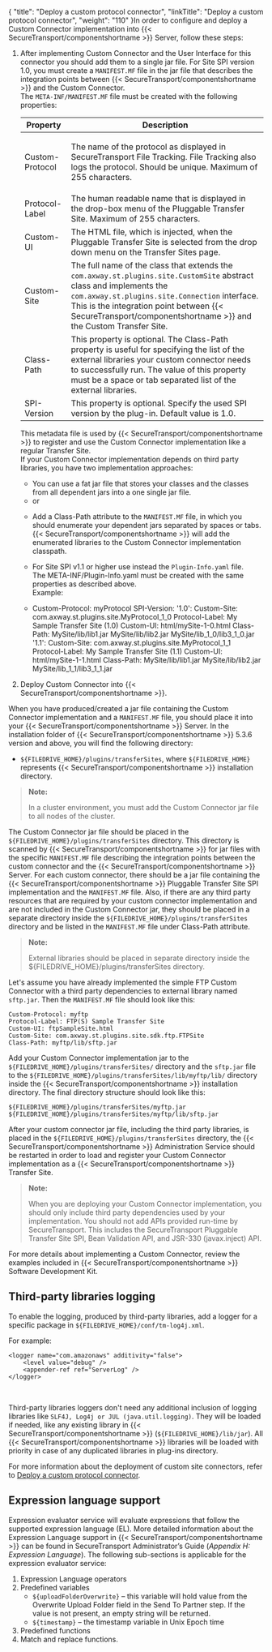 {
    "title": "Deploy a custom protocol connector",
    "linkTitle": "Deploy a custom protocol connector",
    "weight": "110"
}In order to configure and deploy a Custom Connector implementation into {{< SecureTransport/componentshortname  >}} Server, follow these steps:

1.  After implementing Custom Connector and the User Interface for this connector you should add them to a single jar file. For Site SPI version 1.0, you must create a `MANIFEST.MF` file in the jar file that describes the integration points between {{< SecureTransport/componentshortname >}} and the Custom Connector.  
    The `META-INF/MANIFEST.MF` file must be created with the following properties:  
    <table>
       <thead>
          <tr>
    <th class="HeadE-Column1-Header1">Property         </th>
    <th class="HeadD-Column1-Header1">Description         </th>
          </tr>
       </thead>
       <tbody>
          <tr>
             <td>Custom-Protocol         </td>
             <td><p>The name of the protocol as displayed in SecureTransport File Tracking. File Tracking also logs the protocol. Should be unique. Maximum of 255 characters.</p>         </td>
          </tr>
          <tr>
             <td>Protocol-Label         </td>
             <td>The human readable name that is displayed in the drop-box menu of the Pluggable Transfer Site. Maximum of 255 characters.         </td>
          </tr>
          <tr>
             <td>Custom-UI         </td>
             <td>The HTML file, which is injected, when the Pluggable Transfer Site is selected from the drop down menu on the Transfer Sites page.         </td>
          </tr>
          <tr>
             <td>Custom-Site         </td>
             <td>The full name of the class that extends the <code>com.axway.st.plugins.site.CustomSite</code> abstract class and implements the <code>com.axway.st.plugins.site.Connection</code> interface. This is the integration point between {{< SecureTransport/componentshortname  >}} and the Custom Transfer Site.         </td>
          </tr>
          <tr>
             <td>Class-Path         </td>
             <td>This property is optional. The Class-Path property is useful for specifying the list of the external libraries your custom connector needs to successfully run. The value of this property must be a space or tab separated list of the external libraries.         </td>
          </tr>
          <tr>
             <td>SPI-Version         </td>
             <td>This property is optional. Specify the used SPI version by the plug-in. Default value is 1.0.         </td>
          </tr>
       </tbody>
    </table>

      
    This metadata file is used by {{< SecureTransport/componentshortname >}} to register and use the Custom Connector implementation like a regular Transfer Site.  
    If your Custom Connector implementation depends on third party libraries, you have two implementation approaches:
    -   You can use a fat jar file that stores your classes and the classes from all dependent jars into a one single jar file.
    -   or

    <!-- -->

    -   Add a Class-Path attribute to the `MANIFEST.MF` file, in which you should enumerate your dependent jars separated by spaces or tabs. {{< SecureTransport/componentshortname >}} will add the enumerated libraries to the Custom Connector implementation classpath.

    -   For Site SPI v1.1 or higher use instead the `Plugin-Info.yaml` file.  
        The META-INF/Plugin-Info.yaml must be created with the same properties as described above.  
        Example:

    -   Custom-Protocol: myProtocol
            SPI-Version: '1.0':
            Custom-Site: com.axway.st.plugins.site.MyProtocol_1_0
            Protocol-Label: My Sample Transfer Site (1.0)
            Custom-UI: html/mySite-1-0.html
            Class-Path: MySite/lib/lib1.jar MySite/lib/lib2.jar MySite/lib_1_0/lib3_1_0.jar
            '1.1':
            Custom-Site: com.axway.st.plugins.site.MyProtocol_1_1
            Protocol-Label: My Sample Transfer Site (1.1)
            Custom-UI: html/mySite-1-1.html
            Class-Path: MySite/lib/lib1.jar MySite/lib/lib2.jar MySite/lib_1_1/lib3_1_1.jar
2.  Deploy Custom Connector into {{< SecureTransport/componentshortname >}}.

When you have produced/created a jar file containing the Custom Connector implementation and a `MANIFEST.MF` file, you should place it into your {{< SecureTransport/componentshortname  >}} Server. In the installation folder of {{< SecureTransport/componentshortname  >}} 5.3.6 version and above, you will find the following directory:

-   `${FILEDRIVE_HOME}/plugins/transferSites`, where `${FILEDRIVE_HOME}` represents {{< SecureTransport/componentshortname >}} installation directory.

> **Note:**
>
> In a cluster environment, you must add the Custom Connector jar file to all nodes of the cluster.

The Custom Connector jar file should be placed in the `${FILEDRIVE_HOME}/plugins/transferSites` directory. This directory is scanned by {{< SecureTransport/componentshortname  >}} for jar files with the specific `MANIFEST.MF` file describing the integration points between the custom connector and the {{< SecureTransport/componentshortname  >}} Server. For each custom connector, there should be a jar file containing the {{< SecureTransport/componentshortname  >}} Pluggable Transfer Site SPI implementation and the `MANIFEST.MF` file. Also, if there are any third party resources that are required by your custom connector implementation and are not included in the Custom Connector jar, they should be placed in a separate directory inside the `${FILEDRIVE_HOME}/plugins/transferSites` directory and be listed in the `MANIFEST.MF` file under Class-Path attribute.

> **Note:**
>
> External libraries should be placed in separate directory inside the ${FILEDRIVE\_HOME}/plugins/transferSites directory.

Let's assume you have already implemented the simple FTP Custom Connector with a third party dependencies to external library named `sftp.jar`. Then the `MANIFEST.MF` file should look like this:


    Custom-Protocol: myftp
    Protocol-Label: FTP(S) Sample Transfer Site
    Custom-UI: ftpSampleSite.html
    Custom-Site: com.axway.st.plugins.site.sdk.ftp.FTPSite
    Class-Path: myftp/lib/sftp.jar

Аdd your Custom Connector implementation jar to the `${FILEDRIVE_HOME}/plugins/transferSites/` directory and the `sftp.jar` file to the `${FILEDRIVE_HOME}/plugins/transferSites/lib/myftp/lib/` directory inside the {{< SecureTransport/componentshortname  >}} installation directory. The final directory structure should look like this:


    ${FILEDRIVE_HOME}/plugins/transferSites/myftp.jar
    ${FILEDRIVE_HOME}/plugins/transferSites/myftp/lib/sftp.jar

After your custom connector jar file, including the third party libraries, is placed in the `${FILEDRIVE_HOME}/plugins/transferSites` directory, the {{< SecureTransport/componentshortname  >}} Administration Service should be restarted in order to load and register your Custom Connector implementation as a {{< SecureTransport/componentshortname  >}} Transfer Site.

> **Note:**
>
> When you are deploying your Custom Connector implementation, you should only include third party dependencies used by your implementation. You should not add APIs provided run-time by SecureTransport. This includes the SecureTransport Pluggable Transfer Site SPI, Bean Validation API, and JSR-330 (javax.inject) API.

For more details about implementing a Custom Connector, review the examples included in {{< SecureTransport/componentshortname  >}} Software Development Kit.

## Third-party libraries logging

To enable the logging, produced by third-party libraries, add a logger for a specific package in `${FILEDRIVE_HOME}/conf/tm-log4j.xml`.

For example:



    <logger name="com.amazonaws" additivity="false">
        <level value="debug" />
        <appender-ref ref="ServerLog" />
    </logger>

 

Third-party libraries loggers don't need any additional inclusion of logging libraries like `SLF4J, Log4j or JUL (java.util.logging)`. They will be loaded if needed, like any existing library in {{< SecureTransport/componentshortname  >}} (`${FILEDRIVE_HOME}/lib/jar`). All {{< SecureTransport/componentshortname  >}} libraries will be loaded with priority in case of any duplicated libraries in plug-ins directory.  

For more information about the deployment of custom site connectors, refer to <a href="#" class="MCXref xref selected">Deploy a custom protocol connector</a>.  

## Expression language support

Expression evaluator service will evaluate expressions that follow the supported expression language (EL). More detailed information about the Expression Language support in {{< SecureTransport/componentshortname  >}} can be found in SecureTransport Administrator’s Guide (*Appendix H: Expression Language*). The following sub-sections is applicable for the expression evaluator service:

1.  Expression Language operators
2.  Predefined variables
    -   `${uploadFolderOverwrite}` – this variable will hold value from the Overwrite Upload Folder field in the Send To Partner step. If the value is not present, an empty string will be returned.
    -   `${timestamp}` – the timestamp variable in Unix Epoch time
3.  Predefined functions
4.  Match and replace functions.
